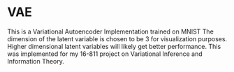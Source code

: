 # VAE
This is a Variational Autoencoder Implementation trained on MNIST
The dimension of the latent variable is chosen to be 3 for visualization purposes. Higher dimensional latent variables will likely get better performance.
This was implemented for my 16-811 project on Variational Inference and Information Theory.
